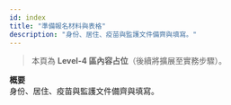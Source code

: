 ```yaml
---
id: index
title: "準備報名材料與表格"
description: "身份、居住、疫苗與監護文件備齊與填寫。"
---
```


> 本頁為 **Level-4 區內容占位**（後續將擴展至實務步驟）。

**概要**  
身份、居住、疫苗與監護文件備齊與填寫。
